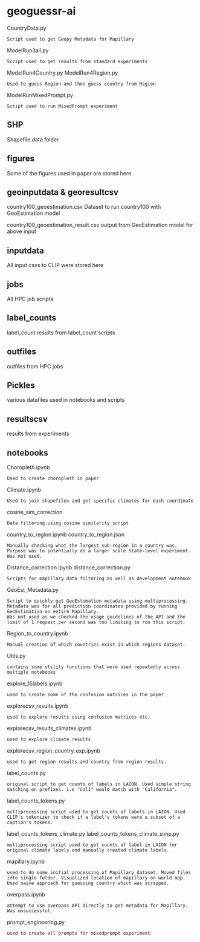 # geoguessr-ai


CountryData.py
    
    Script used to get Geopy Metadata for Mapillary

ModelRun3all.py

    Script used to get results from standard experiments

ModelRun4Country.py ModelRun4Region.py
    
    Used to guess Region and then guess country from Region

ModelRunMixedPrompt.py

    Script used to run MixedPrompt experiment




## SHP

Shapefile data folder
## figures

Some of the figures used in paper are stored here.

## geoinputdata & georesultcsv

country100_geoestimation.csv
    Dataset to run country100 with GeoEstimation model

country100_geoestimation_result.csv
    output from GeoEstimation model for above input
## inputdata

All input csvs to CLIP were stored here
## jobs

All HPC job scripts
## label_counts

label_count results from label_count scripts
## outfiles

outfiles from HPC jobs 

## Pickles

various datafiles used in notebooks and scripts

## resultscsv

results from experiments

## notebooks

Choropleth.ipynb
    
    Used to create choropleth in paper

Climate.ipynb
    
    Used to join shapefiles and get specific climates for each coordinate

cosine_sim_correction
    
    Data filtering using cosine similarity script

country_to_region.ipynb
country_to_region.json
    
    Manually checking what the largest sub-region in a country was. Purpose was to potentially do a larger scale State-level experiment. Was not used.

Distance_correction.ipynb
distance_correction.py
    
    Scripts for mapillary data filtering as well as development notebook

GeoEst_Metadata.py
    
    Script to quickly get GeoEstimation metadata using multiprocessing. Metadata was for all prediction coordinates provided by running GeoEstimation on entire Mapillary.
    Was not used as we checked the usage guidelines of the API and the limit of 1 request per second was too limiting to run this script.

Region_to_country.ipynb
    
    Manual creation of which countries exist in which regions dataset.

Utils.py
    
    contains some utility functions that were used repeatedly across multiple notebooks

explore_15labels.ipynb
    
    used to create some of the confusion matrices in the paper
explorecsv_results.ipynb
    
    used to explore results using confusion matrices etc.
explorecsv_results_climates.ipynb
    
    used to explore climate results
explorecsv_region_country_exp.ipynb
    
    used to get region results and country from region results.

label_counts.py
    
    original script to get counts of labels in LAION. Used simple string matching on prefixes. i.e "Cali" would match with "California".
label_counts_tokens.py
    
    multiprocessing script used to get counts of labels in LAION. Used CLIP's tokenizer to check if a label's tokens were a subset of a caption's tokens.
label_counts_tokens_climate.py
label_counts_tokens_climate_simp.py
    
    multiprocessing script used to get counts of label in LAION for original climate labels and manually created climate labels.



mapillary.ipynb
    
    used to do some initial processing of Mapillary dataset. Moved files into single folder. Visualized location of mapillary on world map. Used naive approach for guessing country which was scrapped.
overpass.ipynb
    
    attempt to use overpass API directly to get metadata for Mapillary. Was unsuccessful.

prompt_engineering.py
    
    used to create all prompts for mixedprompt experiment
